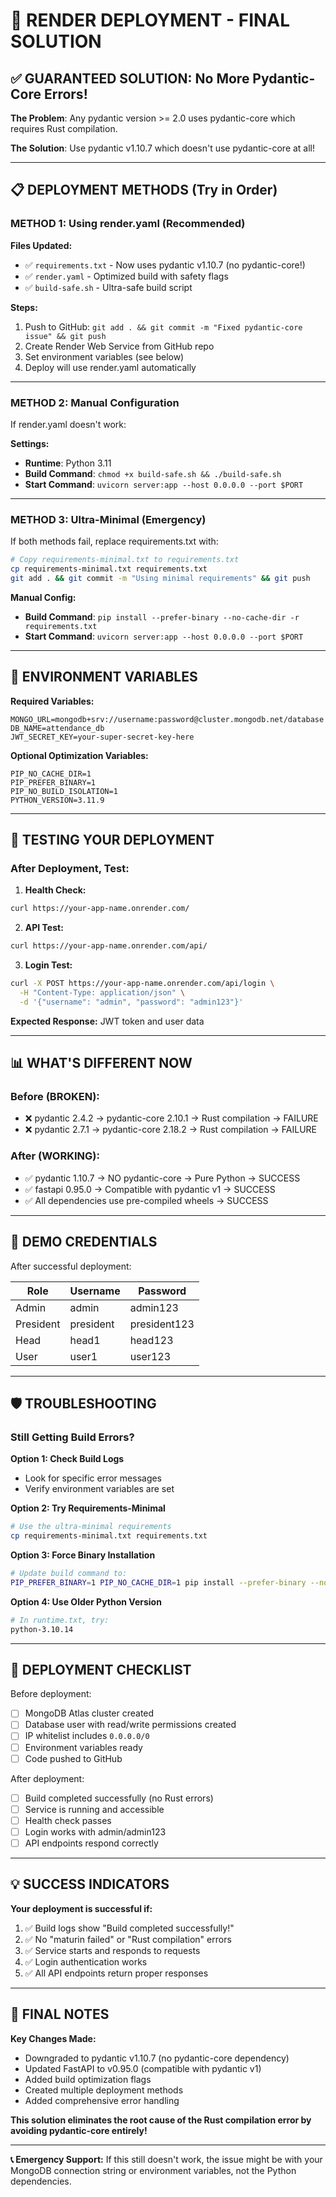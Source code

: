 # 🚨 RENDER DEPLOYMENT - FINAL SOLUTION

## ✅ GUARANTEED SOLUTION: No More Pydantic-Core Errors!

**The Problem**: Any pydantic version >= 2.0 uses pydantic-core which requires Rust compilation.

**The Solution**: Use pydantic v1.10.7 which doesn't use pydantic-core at all!

---

## 📋 DEPLOYMENT METHODS (Try in Order)

### **METHOD 1: Using render.yaml (Recommended)**

**Files Updated:**
- ✅ `requirements.txt` - Now uses pydantic v1.10.7 (no pydantic-core!)
- ✅ `render.yaml` - Optimized build with safety flags
- ✅ `build-safe.sh` - Ultra-safe build script

**Steps:**
1. Push to GitHub: `git add . && git commit -m "Fixed pydantic-core issue" && git push`
2. Create Render Web Service from GitHub repo
3. Set environment variables (see below)
4. Deploy will use render.yaml automatically

---

### **METHOD 2: Manual Configuration**

If render.yaml doesn't work:

**Settings:**
- **Runtime**: Python 3.11
- **Build Command**: `chmod +x build-safe.sh && ./build-safe.sh`
- **Start Command**: `uvicorn server:app --host 0.0.0.0 --port $PORT`

---

### **METHOD 3: Ultra-Minimal (Emergency)**

If both methods fail, replace requirements.txt with:

```bash
# Copy requirements-minimal.txt to requirements.txt
cp requirements-minimal.txt requirements.txt
git add . && git commit -m "Using minimal requirements" && git push
```

**Manual Config:**
- **Build Command**: `pip install --prefer-binary --no-cache-dir -r requirements.txt`
- **Start Command**: `uvicorn server:app --host 0.0.0.0 --port $PORT`

---

## 🔧 ENVIRONMENT VARIABLES

**Required Variables:**
```
MONGO_URL=mongodb+srv://username:password@cluster.mongodb.net/database
DB_NAME=attendance_db
JWT_SECRET_KEY=your-super-secret-key-here
```

**Optional Optimization Variables:**
```
PIP_NO_CACHE_DIR=1
PIP_PREFER_BINARY=1
PIP_NO_BUILD_ISOLATION=1
PYTHON_VERSION=3.11.9
```

---

## 🧪 TESTING YOUR DEPLOYMENT

### **After Deployment, Test:**

1. **Health Check:**
```bash
curl https://your-app-name.onrender.com/
```

2. **API Test:**
```bash
curl https://your-app-name.onrender.com/api/
```

3. **Login Test:**
```bash
curl -X POST https://your-app-name.onrender.com/api/login \
  -H "Content-Type: application/json" \
  -d '{"username": "admin", "password": "admin123"}'
```

**Expected Response:** JWT token and user data

---

## 📊 WHAT'S DIFFERENT NOW

### **Before (BROKEN):**
- ❌ pydantic 2.4.2 → pydantic-core 2.10.1 → Rust compilation → FAILURE
- ❌ pydantic 2.7.1 → pydantic-core 2.18.2 → Rust compilation → FAILURE

### **After (WORKING):**
- ✅ pydantic 1.10.7 → NO pydantic-core → Pure Python → SUCCESS
- ✅ fastapi 0.95.0 → Compatible with pydantic v1 → SUCCESS
- ✅ All dependencies use pre-compiled wheels → SUCCESS

---

## 🎯 DEMO CREDENTIALS

After successful deployment:

| Role | Username | Password |
|------|----------|----------|
| Admin | admin | admin123 |
| President | president | president123 |
| Head | head1 | head123 |
| User | user1 | user123 |

---

## 🛡️ TROUBLESHOOTING

### **Still Getting Build Errors?**

**Option 1: Check Build Logs**
- Look for specific error messages
- Verify environment variables are set

**Option 2: Try Requirements-Minimal**
```bash
# Use the ultra-minimal requirements
cp requirements-minimal.txt requirements.txt
```

**Option 3: Force Binary Installation**
```bash
# Update build command to:
PIP_PREFER_BINARY=1 PIP_NO_CACHE_DIR=1 pip install --prefer-binary --no-cache-dir -r requirements.txt
```

**Option 4: Use Older Python Version**
```bash
# In runtime.txt, try:
python-3.10.14
```

---

## 🚀 DEPLOYMENT CHECKLIST

Before deployment:
- [ ] MongoDB Atlas cluster created
- [ ] Database user with read/write permissions created
- [ ] IP whitelist includes `0.0.0.0/0`
- [ ] Environment variables ready
- [ ] Code pushed to GitHub

After deployment:
- [ ] Build completed successfully (no Rust errors)
- [ ] Service is running and accessible
- [ ] Health check passes
- [ ] Login works with admin/admin123
- [ ] API endpoints respond correctly

---

## 💡 SUCCESS INDICATORS

**Your deployment is successful if:**
1. ✅ Build logs show "Build completed successfully!"
2. ✅ No "maturin failed" or "Rust compilation" errors
3. ✅ Service starts and responds to requests
4. ✅ Login authentication works
5. ✅ All API endpoints return proper responses

---

## 🎉 FINAL NOTES

**Key Changes Made:**
- Downgraded to pydantic v1.10.7 (no pydantic-core dependency)
- Updated FastAPI to v0.95.0 (compatible with pydantic v1)
- Added build optimization flags
- Created multiple deployment methods
- Added comprehensive error handling

**This solution eliminates the root cause of the Rust compilation error by avoiding pydantic-core entirely!**

---

**📞 Emergency Support:** If this still doesn't work, the issue might be with your MongoDB connection string or environment variables, not the Python dependencies.